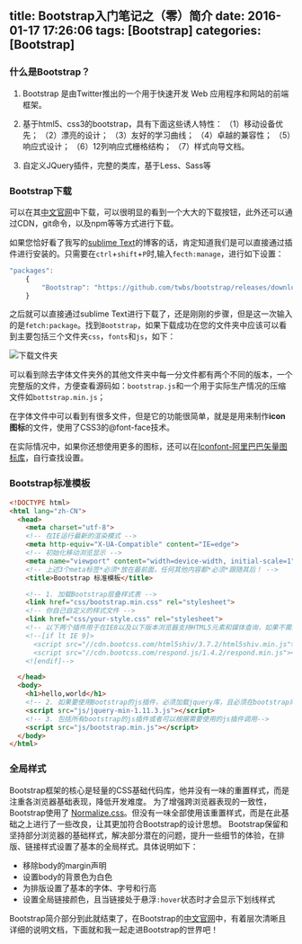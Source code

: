 title: Bootstrap入门笔记之（零）简介
date: 2016-01-17 17:26:06
tags: [Bootstrap]
categories: [Bootstrap]
---

### 什么是Bootstrap？

1. Bootstrap 是由Twitter推出的一个用于快速开发 Web 应用程序和网站的前端框架。
2. 基于html5、css3的bootstrap，具有下面这些诱人特性：
（1）移动设备优先；
（2）漂亮的设计；
（3）友好的学习曲线；
（4）卓越的兼容性；
（5）响应式设计；
（6）12列响应式栅格结构；
（7）样式向导文档。

3.  自定义JQuery插件，完整的类库，基于Less、Sass等

### Bootstrap下载

可以在其[中文官网](http://v3.bootcss.com/getting-started/#download)中下载，可以很明显的看到一个大大的下载按钮，此外还可以通过CDN，git命令，以及npm等等方式进行下载。

如果您恰好看了我写的[sublime Text](http://guowenfh.github.io/2015/12/26/SublimeText/)的博客的话，肯定知道我们是可以直接通过插件进行安装的。只需要在`ctrl`+`shift`+`P`时,输入`fecth:manage`，进行如下设置：

```javascript
"packages":
    {
        "Bootstrap": "https://github.com/twbs/bootstrap/releases/download/v3.3.6/bootstrap-3.3.6-dist.zip"
    }
```
之后就可以直接通过sublime Text进行下载了，还是刚刚的步骤，但是这一次输入的是`fetch:package`。找到`Bootstrap`，如果下载成功在您的文件夹中应该可以看到主要包括三个文件夹`css`，`fonts`和`js`，如下：

![下载文件夹](https://ws1.sinaimg.cn/large/82d12951gy1fewhun5wsfj20fk0b90tc.jpg)

可以看到除去字体文件夹外的其他文件夹中每一分文件都有两个不同的版本，一个完整版的文件，方便查看源码如：`bootstrap.js`和一个用于实际生产情况的压缩文件如`bottstrap.min.js`；

在字体文件中可以看到有很多文件，但是它的功能很简单，就是是用来制作**icon图标**的文件，使用了CSS3的@font-face技术。

在实际情况中，如果你还想使用更多的图标，还可以在[Iconfont-阿里巴巴矢量图标库](http://www.iconfont.cn/)，自行查找设置。

### Bootstrap标准模板

```html
<!DOCTYPE html>
<html lang="zh-CN">
  <head>
    <meta charset="utf-8">
    <!-- 在IE运行最新的渲染模式 -->
    <meta http-equiv="X-UA-Compatible" content="IE=edge">
    <!-- 初始化移动浏览显示 -->
    <meta name="viewport" content="width=device-width, initial-scale=1">
    <!-- 上述3个meta标签*必须*放在最前面，任何其他内容都*必须*跟随其后！ -->
    <title>Bootstrap 标准模板</title>

    <!-- 1. 加载Bootstrap层叠样式表 -->
    <link href="css/bootstrap.min.css" rel="stylesheet">
    <!-- 你自己自定义的样式文件 -->
    <link href="css/your-style.css" rel="stylesheet">
    <!-- 以下两个插件用于在IE8以及以下版本浏览器支持HTML5元素和媒体查询，如果不需要用可以移除 -->
    <!--[if lt IE 9]>
      <script src="//cdn.bootcss.com/html5shiv/3.7.2/html5shiv.min.js"></script>
      <script src="//cdn.bootcss.com/respond.js/1.4.2/respond.min.js"></script>
    <![endif]-->

  </head>
  <body>
    <h1>hello,world</h1>
    <!-- 2. 如果要使用Bootstrap的js插件，必须加载jquery库，且必须在bootstrap库之前 -->
    <script src="js/jquery-min-1.11.3.js"></script>
    <!-- 3. 包括所有bootstrap的js插件或者可以根据需要使用的js插件调用-->
    <script src="js/bootstrap.min.js"></script>
  </body>
</html>
```

### 全局样式
Bootstrap框架的核心是轻量的CSS基础代码库，他并没有一味的重置样式，而是注重各浏览器基础表现，降低开发难度。
为了增强跨浏览器表现的一致性，Bootstrap使用了 [Normalize.css](http://necolas.github.io/normalize.css/)。但没有一味全部使用该重置样式，而是在此基础之上进行了一些改良，让其更加符合Bootstrap的设计思想。
Bootstrap保留和坚持部分浏览器的基础样式，解决部分潜在的问题，提升一些细节的体验，在排版、链接样式设置了基本的全局样式。具体说明如下：

- 移除body的margin声明
- 设置body的背景色为白色
- 为排版设置了基本的字体、字号和行高
- 设置全局链接颜色，且当链接处于悬浮`:hover`状态时才会显示下划线样式


Bootstrap简介部分到此就结束了，在Bootstrap的[中文官网](http://v3.bootcss.com/)中，有着层次清晰且详细的说明文档，下面就和我一起走进Bootstrap的世界吧！

